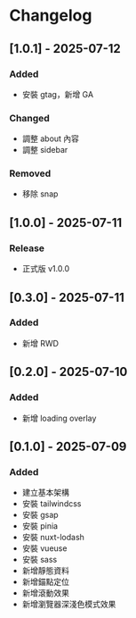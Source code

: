 # Changelog

## [1.0.1] - 2025-07-12
### Added
- 安裝 gtag，新增 GA

### Changed
- 調整 about 內容
- 調整 sidebar

### Removed
- 移除 snap


## [1.0.0] - 2025-07-11
### Release
- 正式版 v1.0.0


## [0.3.0] - 2025-07-11
### Added
- 新增 RWD


## [0.2.0] - 2025-07-10
### Added
- 新增 loading overlay


## [0.1.0] - 2025-07-09
### Added
- 建立基本架構
- 安裝 tailwindcss
- 安裝 gsap
- 安裝 pinia
- 安裝 nuxt-lodash
- 安裝 vueuse
- 安裝 sass
- 新增靜態資料
- 新增錨點定位
- 新增滾動效果
- 新增瀏覽器深淺色模式效果
